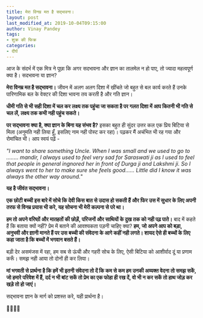 ```yaml
---
title: मेरा विनम्र मत है सद्भावना।
layout: post
last_modified_at: 2019-10-04T09:15:00
author: Vinay Pandey
tags:
- शुक्र की फिक्र
categories:
- दीर्घ
---
```

आज के संदर्भ में एक मित्र ने पूछा कि अगर सदभावना और ज्ञान का तालमेल न हो पाए, तो ज्यादा महत्वपूर्ण क्या है। सदभावना या ज्ञान?

**मेरा विनम्र मत है सद्भावना।** जीवन में अलग अलग दिशा में खींचते जो बहुत से बल कार्य करते हैं उनके पारिणामिक बल के वेक्टर की दिशा भावना तय करती है और गति ज्ञान।  

**धीमी गति से भी सही दिशा में चल कर लक्ष्य तक पहुंचा जा सकता है पर गलत दिशा में आप कितनी भी गति से चल लें, लक्ष्य तक कभी नही पहुंच सकते।** 

**पर सद्भावना क्या है, क्या ज्ञान के बिना यह संभव है?** इसका बहुत ही सुंदर उत्तर कल एक प्रिय बिटिया से मिला (अनुमति नही लिया हूँ, इसलिए नाम नही पोस्ट कर रहा)। पढ़कर मैं अचंभित भी रह गया और रोमांचित भी। आप स्वयं पढ़ें -

*"I want to share something Uncle.*
*When I was small and we used to go to ........  mandir, I always used to feel very sad for Saraswati ji as I used to feel that people in general ingnored her in front of Durga ji and Lakshmi ji.*
*So I always went to her to make sure she feels good......*
*Little did I know it was always the other way around.*"

 
**यह है जीवंत सद्भावना।**

**एक छोटी बच्ची इस बारे में सोचे कि देवी किस बात से उदास हो सकती हैं और फिर उस में सुधार के लिए अपनी तरफ से विनम्र प्रयास भी करे, यह सोचना भी मेरी कल्पना से परे था।**

**हम तो अपने वरिष्ठों और मातहतों की छोड़ें, परिजनों और साथियों के दुख तक को नही पढ़ पाते।** बाद में कहते हैं कि बताया क्यों नहीं? प्रेम में बताने की आवश्यकता पड़नी चाहिए क्या? **हम, जो अपने आप को बड़ा, अनुभवी और ज्ञानी मानते हैं पर उस बच्ची की संवेदना के आगे कहीं नही लगते। शायद ऐसे ही बच्चों के लिए कहा जाता है कि बच्चों में भगवान बसते हैं।** 

बड़ी देर असमंजस में रहा, हम सब से ऊंची और गहरी सोच के लिए, ऐसी बिटिया को आशीर्वाद दूं या प्रणाम करूँ। समझ नही आया तो दोनों ही कर लिया। 

**मां भगवती से प्रार्थना है कि हमें भी इतनी संवेदना तो दें कि कम से कम हम उनकी अव्यक्त वेदना तो समझ सकें, जो हमारे परिवेश में हैं, दर्द न भी बांट सकें तो प्रेम का एक फोहा ही रख दें, वो भी न कर सकें तो हाथ जोड़ कर खड़े तो हो जाएं।** 

सद्भावना ज्ञान के मार्ग को प्रशस्त करे, यही प्रार्थना है। 

🙏🌷🌷🙏


